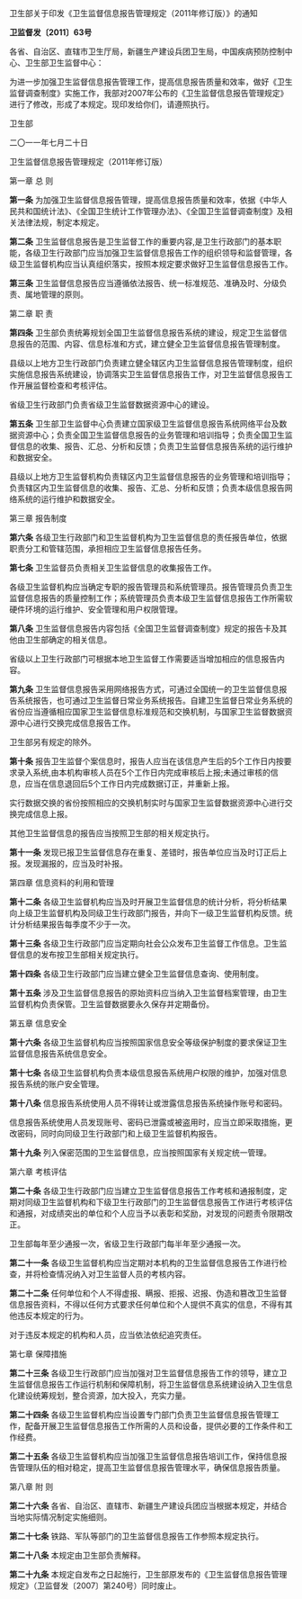 卫生部关于印发《卫生监督信息报告管理规定（2011年修订版）》的通知

**卫监督发〔2011〕63号**

各省、自治区、直辖市卫生厅局，新疆生产建设兵团卫生局，中国疾病预防控制中心、卫生部卫生监督中心：

为进一步加强卫生监督信息报告管理工作，提高信息报告质量和效率，做好《卫生监督调查制度》实施工作，我部对2007年公布的《卫生监督信息报告管理规定》进行了修改，形成了本规定。现印发给你们，请遵照执行。

卫生部

二〇一一年七月二十日

卫生监督信息报告管理规定（2011年修订版）

第一章 总 则

**第一条** 为加强卫生监督信息报告管理，提高信息报告质量和效率，依据《中华人民共和国统计法》、《全国卫生统计工作管理办法》、《全国卫生监督调查制度》及相关法律法规，制定本规定。

**第二条** 卫生监督信息报告是卫生监督工作的重要内容,是卫生行政部门的基本职能，各级卫生行政部门应当加强卫生监督信息报告工作的组织领导和监督管理，各级卫生监督机构应当认真组织落实，按照本规定要求做好卫生监督信息报告工作。

**第三条** 卫生监督信息报告应当遵循依法报告、统一标准规范、准确及时、分级负责、属地管理的原则。

第二章 职 责

**第四条** 卫生部负责统筹规划全国卫生监督信息报告系统的建设，规定卫生监督信息报告的范围、内容、信息标准和方式，建立健全卫生监督信息报告管理制度。

县级以上地方卫生行政部门负责建立健全辖区内卫生监督信息报告管理制度，组织实施信息报告系统建设，协调落实卫生监督信息报告工作，对卫生监督信息报告工作开展监督检查和考核评估。

省级卫生行政部门负责省级卫生监督数据资源中心的建设。

**第五条** 卫生部卫生监督中心负责建立国家级卫生监督信息报告系统网络平台及数据资源中心；负责全国卫生监督信息报告的业务管理和培训指导；负责全国卫生监督信息的收集、报告、汇总、分析和反馈；负责卫生监督信息报告系统的运行维护和数据安全。

县级以上地方卫生监督机构负责辖区内卫生监督信息报告的业务管理和培训指导；负责辖区内卫生监督信息的收集、报告、汇总、分析和反馈；负责本级信息报告网络系统的运行维护和数据安全。

第三章 报告制度

**第六条** 各级卫生行政部门和卫生监督机构为卫生监督信息的责任报告单位，依据职责分工和管辖范围，承担相应卫生监督信息报告任务。

**第七条** 卫生监督员负责相关卫生监督信息的收集报告工作。

各级卫生监督机构应当确定专职的报告管理员和系统管理员。报告管理员负责卫生监督信息报告的质量控制工作；系统管理员负责本级卫生监督信息报告工作所需软硬件环境的运行维护、安全管理和用户权限管理。

**第八条** 卫生监督信息报告内容包括《全国卫生监督调查制度》规定的报告卡及其他由卫生部确定的相关信息。

省级以上卫生行政部门可根据本地卫生监督工作需要适当增加相应的信息报告内容。

**第九条** 卫生监督信息报告采用网络报告方式，可通过全国统一的卫生监督信息报告系统报告，也可通过卫生监督日常业务系统报告。自建卫生监督日常业务系统的省份应当遵循相应国家卫生监督信息标准规范和交换机制，与国家卫生监督数据资源中心进行交换完成信息报告工作。

卫生部另有规定的除外。

**第十条** 报告卫生监督个案信息时，报告人应当在该信息产生后的5个工作日内按要求录入系统,由本机构审核人员在5个工作日内完成审核后上报;未通过审核的信息，应当在信息退回后5个工作日内完成数据订正，并重新上报。

实行数据交换的省份按照相应的交换机制实时与国家卫生监督数据资源中心进行交换完成信息上报。

其他卫生监督信息的报告应当按照卫生部的相关规定执行。

**第十一条** 发现已报卫生监督信息存在重复、差错时，报告单位应当及时订正后上报。发现漏报的，应当及时补报。

第四章 信息资料的利用和管理

**第十二条** 各级卫生监督机构应当及时开展卫生监督信息的统计分析，将分析结果向上级卫生监督机构及同级卫生行政部门报告，并向下一级卫生监督机构反馈。统计分析结果报告每季度不少于一次。

**第十三条** 各级卫生行政部门应当定期向社会公众发布卫生监督工作信息。卫生监督信息的发布按卫生部相关规定执行。

**第十四条** 各级卫生行政部门应当建立健全卫生监督信息查询、使用制度。

**第十五条** 涉及卫生监督信息报告的原始资料应当纳入卫生监督档案管理，由卫生监督机构负责保管。卫生监督数据要永久保存并定期备份。

第五章 信息安全

**第十六条** 各级卫生监督机构应当按照国家信息安全等级保护制度的要求保证卫生监督信息报告系统信息安全。

**第十七条** 各级卫生监督机构负责本级信息报告系统用户权限的维护，加强对信息报告系统的账户安全管理。

**第十八条** 信息报告系统使用人员不得转让或泄露信息报告系统操作账号和密码。

信息报告系统使用人员发现账号、密码已泄露或被盗用时，应当立即采取措施，更改密码，同时向同级卫生行政部门和上级卫生监督机构报告。

**第十九条** 列入保密范围的卫生监督信息，应当按照国家有关规定统一管理。

第六章 考核评估

**第二十条** 各级卫生行政部门应当建立卫生监督信息报告工作考核和通报制度，定期对同级卫生监督机构和下级卫生行政部门的卫生监督信息报告工作进行考核评估和通报，对成绩突出的单位和个人应当予以表彰和奖励，对发现的问题责令限期改正。

卫生部每年至少通报一次，省级卫生行政部门每半年至少通报一次。

**第二十一条** 各级卫生监督机构应当定期对本机构的卫生监督信息报告工作进行检查，并将检查情况纳入对卫生监督人员的考核内容。

**第二十二条** 任何单位和个人不得虚报、瞒报、拒报、迟报、伪造和篡改卫生监督信息报告资料，不得以任何方式要求任何单位和个人提供不真实的信息，不得有其他违反本规定的行为。

对于违反本规定的机构和人员，应当依法依纪追究责任。

第七章 保障措施

**第二十三条** 各级卫生行政部门应当加强对卫生监督信息报告工作的领导，建立卫生监督信息报告工作运行机制和保障机制，将卫生监督信息系统建设纳入卫生信息化建设统筹规划，整合资源，加大投入，充实力量。

**第二十四条** 各级卫生监督机构应当设置专门部门负责卫生监督信息报告管理工作，配备开展卫生监督信息报告工作所需的人员和设备，提供必要的工作条件和工作经费。

**第二十五条** 各级卫生监督机构应当加强卫生监督信息报告培训工作，保持信息报告管理队伍的相对稳定，提高卫生监督信息报告管理水平，确保信息报告质量。

第八章 附 则

**第二十六条** 各省、自治区、直辖市、新疆生产建设兵团应当根据本规定，并结合当地实际情况制定实施细则。

**第二十七条** 铁路、军队等部门的卫生监督信息报告工作参照本规定执行。

**第二十八条** 本规定由卫生部负责解释。

**第二十九条** 本规定自发布之日起施行，卫生部原发布的《卫生监督信息报告管理规定》（卫监督发〔2007〕第240号）同时废止。
